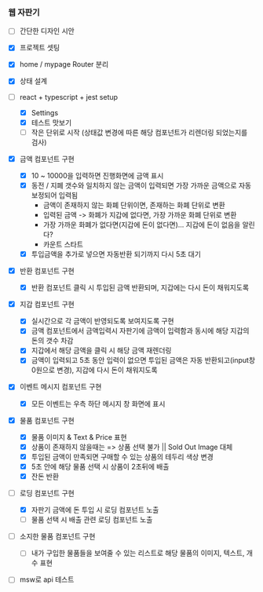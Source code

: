 ### 웹 자판기

- [ ] 간단한 디자인 시안

- [x] 프로젝트 셋팅

- [x] home / mypage Router 분리

- [x] 상태 설계

- [ ] react + typescript + jest setup

  - [x] Settings
  - [x] 테스트 맛보기
  - [ ] 작은 단위로 시작 (상태값 변경에 따른 해당 컴포넌트가 리렌더링 되었는지를 검사)

- [x] 금액 컴포넌트 구현

  - [x] 10 ~ 10000을 입력하면 진행화면에 금액 표시
  - [x] 동전 / 지폐 갯수와 일치하지 않는 금액이 입력되면 가장 가까운 금액으로 자동보정되어 입력됨
    - 금액이 존재하지 않는 화폐 단위이면, 존재하는 화폐 단위로 변환
    - 입력된 금액 -> 화폐가 지갑에 없다면, 가장 가까운 화폐 단위로 변환
    - 가장 가까운 화폐가 없다면(지갑에 돈이 없다면)... 지갑에 돈이 없음을 알린다?
    - 카운트 스타트
  - [x] 투입금액을 추가로 넣으면 자동반환 되기까지 다시 5초 대기

- [x] 반환 컴포넌트 구현

  - [x] 반환 컴포넌트 클릭 시 투입된 금액 반환되며, 지갑에는 다시 돈이 채워지도록

- [x] 지갑 컴포넌트 구현

  - [x] 실시간으로 각 금액이 반영되도록 보여지도록 구현
  - [x] 금액 컴포넌트에서 금액입력시 자판기에 금액이 입력함과 동시에 해당 지갑의 돈의 갯수 차감
  - [x] 지갑에서 해당 금액을 클릭 시 해당 금액 재렌더링
  - [x] 금액이 입력되고 5초 동안 입력이 없으면 투입된 금액은 자동 반환되고(input창 0원으로 변경), 지갑에 다시 돈이 채워지도록

- [x] 이벤트 메시지 컴포넌트 구현

  - [x] 모든 이벤트는 우측 하단 메시지 창 화면에 표시

- [x] 물품 컴포넌트 구현

  - [x] 물품 이미지 & Text & Price 표현
  - [x] 상품이 존재하지 않을때는 => 상품 선택 불가 || Sold Out Image 대체
  - [x] 투입된 금액이 만족되면 구매할 수 있는 상품의 테두리 색상 변경
  - [x] 5초 안에 해당 물품 선택 시 상품이 2초뒤에 배출
  - [x] 잔돈 반환

- [ ] 로딩 컴포넌트 구현

  - [x] 자판기 금액에 돈 투입 시 로딩 컴포넌트 노출
  - [ ] 물품 선택 시 배출 관련 로딩 컴포넌트 노출

- [ ] 소지한 물품 컴포넌트 구현

  - [ ] 내가 구입한 물품들을 보여줄 수 있는 리스트로 해당 물품의 이미지, 텍스트, 개수 표현

- [ ] msw로 api 테스트
